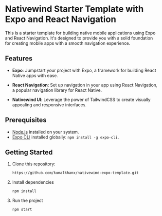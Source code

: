 # Nativewind Starter Template with Expo and React Navigation


This is a starter template for building native mobile applications using Expo and React Navigation. It's designed to provide you with a solid foundation for creating mobile apps with a smooth navigation experience.

## Features

- **Expo**: Jumpstart your project with Expo, a framework for building React Native apps with ease.

- **React Navigation**: Set up navigation in your app using React Navigation, a popular navigation library for React Native.

- **Nativewind UI**: Leverage the power of TailwindCSS to create visually appealing and responsive interfaces.

## Prerequisites

- [Node.js](https://nodejs.org/) installed on your system.
- [Expo CLI](https://docs.expo.dev/get-started/installation/) installed globally: `npm install -g expo-cli`.

## Getting Started

1. Clone this repository:

   ```sh
   https://github.com/kunalkhanx/nativewind-expo-template.git
   ```

2. Install dependencies

    ```sh
    npm install
    ```

3. Run the project

    ```sh
    npm start
    ```